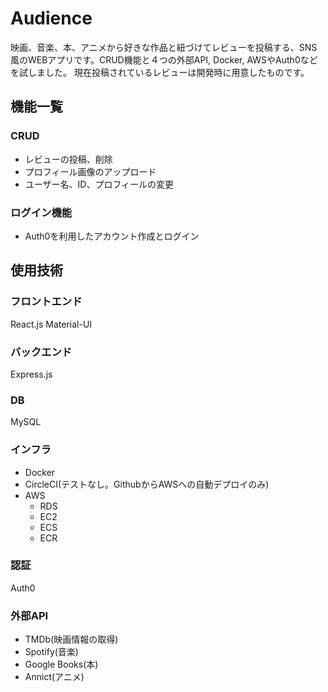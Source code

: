 # Audience
映画、音楽、本、アニメから好きな作品と紐づけてレビューを投稿する、SNS風のWEBアプリです。CRUD機能と４つの外部API, Docker, AWSやAuth0などを試しました。
現在投稿されているレビューは開発時に用意したものです。

## 機能一覧
### CRUD
- レビューの投稿、削除
- プロフィール画像のアップロード
- ユーザー名、ID、プロフィールの変更
### ログイン機能
- Auth0を利用したアカウント作成とログイン

## 使用技術
### フロントエンド
React.js
Material-UI
### バックエンド
Express.js
### DB
MySQL
### インフラ
- Docker
- CircleCI(テストなし。GithubからAWSへの自動デプロイのみ)
- AWS
  - RDS
  - EC2
  - ECS
  - ECR
### 認証
Auth0
### 外部API
- TMDb(映画情報の取得)
- Spotify(音楽)
- Google Books(本)
- Annict(アニメ)
